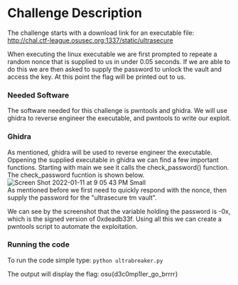 # Challenge Description
The challenge starts with a download link for an executable file: http://chal.ctf-league.osusec.org:1337/static/ultrasecure</br>

When executing the linux executable we are first prompted to repeate a random nonce that is supplied to us in under 0.05 seconds. If we are able to do this we are then asked to supply the password to unlock the vault and access the key. At this point the flag will be printed out to us.

### Needed Software
The software needed for this challenge is pwntools and ghidra. We will use ghidra to reverse engineer the executable, and pwntools to write our exploit.

### Ghidra
As mentioned, ghidra will be used to reverse engineer the executable. Oppening the supplied executable in ghidra we can find a few important functions. Starting with main we see it calls the check_password() function. The check_password fucntion is shown below. </br>
![Screen Shot 2022-01-11 at 9 05 43 PM Small](https://user-images.githubusercontent.com/41707123/149067305-d62f4330-df53-4b83-9e7a-174dfe1cf160.jpeg)</br>
As mentioned before we first need to quickly respond with the nonce, then supply the password for the "ultrasecure tm vault".

We can see by the screenshot that the variable holding the password is -0x, which is the signed version of 0xdeadb33f. Using all this we can create a pwntools script to automate the exploitation. 

### Running the code
To run the code simple type: ```python ultrabreaker.py```

The output will display the flag: osu{d3c0mp1ler_go_brrrr}
